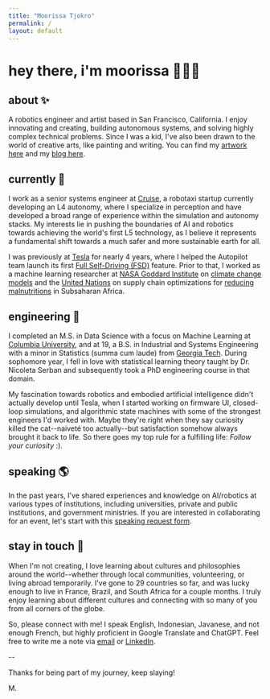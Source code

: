 ```yaml
---
title: "Moorissa Tjokro"
permalink: /
layout: default
---
```


# hey there, i'm moorissa 🙋🏻‍♀️ 
## about ✨
A robotics engineer and artist based in San Francisco, California. I enjoy innovating and creating, building autonomous systems, and solving highly complex technical problems. Since I was a kid, I've also been drawn to the world of creative arts, like painting and writing. You can find my [artwork here](https://www.instagram.com/morii.gallery/) and my [blog here](https://moorissa.medium.com/).

## currently 🦾
I work as a senior systems engineer at [Cruise](https://www.getcruise.com/), a robotaxi startup currently developing an L4 autonomy, where I specialize in perception and have developed a broad range of experience within the simulation and autonomy stacks. My interests lie in pushing the boundaries of AI and robotics towards achieving the world's first L5 technology, as I believe it represents a fundamental shift towards a much safer and more sustainable earth for all.

I was previously at [Tesla](https://www.tesla.com/) for nearly 4 years, where I helped the Autopilot team launch its first [Full Self-Driving (FSD)](https://www.tesla.com/support/autopilot) feature. Prior to that, I worked as a machine learning researcher at [NASA Goddard Institute](https://www.giss.nasa.gov/) on [climate change models](https://www.giss.nasa.gov/tools/modelE/) and the [United Nations](https://www.un.org/en/) on supply chain optimizations for [reducing malnutritions](https://www.wfp.org/specialized-nutritious-food) in Subsaharan Africa.

## engineering 🚀
I completed an M.S. in Data Science with a focus on Machine Learning at [Columbia University](https://www.columbia.edu/), and at 19, a B.S. in Industrial and Systems Engineering with a minor in Statistics (summa cum laude) from [Georgia Tech](https://www.gatech.edu/). During sophomore year, I fell in love with statistical learning theory taught by Dr. Nicoleta Serban and subsequently took a PhD engineering course in that domain.

My fascination towards robotics and embodied artificial intelligence didn't actually develop until Tesla, when I started working on firmware UI, closed-loop simulations, and algorithmic state machines with some of the strongest engineers I'd worked with. Maybe they're right when they say curiosity killed the cat--naiveté too actually--but satisfaction somehow always brought it back to life. So there goes my top rule for a fulfilling life: _Follow your curiosity_ :).

## speaking 🌎
In the past years, I've shared experiences and knowledge on AI/robotics at various types of institutions, including universities, private and public institutions, and government ministries. If you are interested in collaborating for an event, let's start with this [speaking request form](https://forms.gle/5BFzxGovPGgj7VqN7).

## stay in touch 💌
When I'm not creating, I love learning about cultures and philosophies around the world--whether through local communities, volunteering, or living abroad temporarily. I've gone to 29 countries so far, and was lucky enough to live in France, Brazil, and South Africa for a couple months. I truly enjoy learning about different cultures and connecting with so many of you from all corners of the globe.

So, please connect with me! I speak English, Indonesian, Javanese, and not enough French, but highly proficient in Google Translate and ChatGPT. Feel free to write me a note via [email](mailto:moorissa.maura@gmail.com) or [LinkedIn](https://www.linkedin.com/in/moorissa/).

--

Thanks for being part of my journey, keep slaying!

M.
